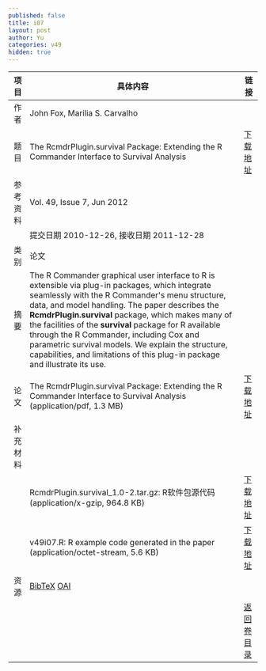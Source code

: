 ```yaml
---
published: false
title: i07
layout: post
author: Yu
categories: v49
hidden: true
---
```


| 项目 | 具体内容 | 链接 |
|---:|---|---|
| 作者 | John Fox, Marilia S. Carvalho| |
| 题目 |The RcmdrPlugin.survival Package: Extending the R Commander Interface to Survival Analysis | [下载地址](http://www.jstatsoft.org/v49/i07/paper) |
| 参考资料 |Vol. 49, Issue 7, Jun 2012 | |
| | 提交日期 2010-12-26, 接收日期 2011-12-28| | 
| 类别 | 论文| |
| 摘要 | The R Commander graphical user interface to R is extensible via plug-in packages, which integrate seamlessly with the R Commander's menu structure, data, and model handling. The paper describes the <b>RcmdrPlugin.survival</b> package, which makes many of the facilities of the <b>survival</b> package for R available through the R Commander, including Cox and parametric survival models. We explain the structure, capabilities, and limitations of this plug-in package and illustrate its use.| |
| 论文 | The RcmdrPlugin.survival Package: Extending the R Commander Interface to Survival Analysis  (application/pdf, 1.3 MB)| [下载地址](http://www.jstatsoft.org/v49/i07/paper) |
| 补充材料 | | |
| |RcmdrPlugin.survival_1.0-2.tar.gz: R软件包源代码  (application/x-gzip, 964.8 KB)|  [下载地址](http://www.jstatsoft.org/v49/i07/supp/1) |
| |v49i07.R: R example code generated in the paper  (application/octet-stream, 5.6 KB)|  [下载地址](http://www.jstatsoft.org/v49/i07/supp/2) |
| 资源 | [BibTeX](http://www.jstatsoft.org/v49/i07/bibtex) [OAI](http://www.jstatsoft.org/oai?verb=GetRecord&identifier=oai.jstatsoft/v49/i07&prefix=oai_dc)| |
| |  | [返回卷目录]({{site.baseurl}}/volume/v49.html) |